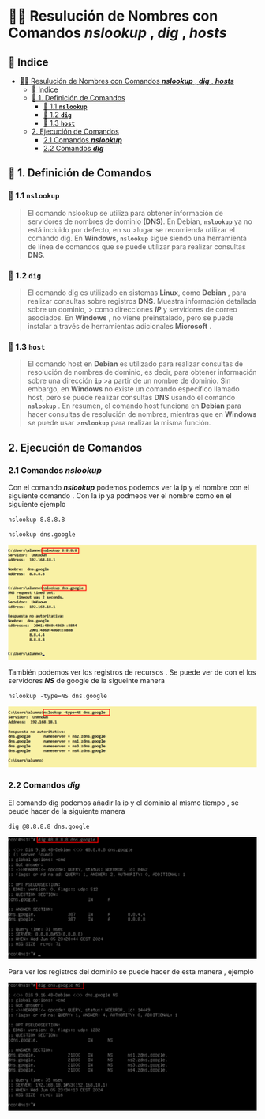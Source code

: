 # 🧭🔎 Resulución de Nombres con Comandos ***nslookup*** , ***dig*** , ***hosts***

## 📑 Indice 
- [🧭🔎 Resulución de Nombres con Comandos ***nslookup*** , ***dig*** , ***hosts***](#-resulución-de-nombres-con-comandos-nslookup--dig--hosts)
  - [📑 Indice](#-indice)
  - [📘 1. Definición de Comandos](#-1-definición-de-comandos)
    - [🧩 1.1 **`nslookup`**](#-11-nslookup)
    - [🧪 1.2 **`dig`**](#-12-dig)
    - [🧭 1.3 **`host`**](#-13-host)
  - [2. Ejecución de  Comandos](#2-ejecución-de--comandos)
    - [2.1 Comandos ***nslookup***](#21-comandos-nslookup)
    - [2.2 Comandos ***dig***](#22-comandos-dig)


## 📘 1. Definición de Comandos 

### 🧩 1.1 **`nslookup`**

>El comando nslookup se utiliza para obtener información de servidores de nombres de dominio **(DNS)**. En Debian, **`nslookup`** ya no está incluido por defecto, en su >lugar se recomienda utilizar el comando dig. En **Windows**, **`nslookup`** sigue siendo una herramienta de línea de comandos que se puede utilizar para realizar consultas **DNS**.

### 🧪 1.2 **`dig`**

> El comando dig es utilizado en sistemas **Linux**, como **Debian** , para realizar consultas sobre registros **DNS**. Muestra información detallada sobre un dominio, > como direcciones ***IP*** y servidores de correo asociados. En **Windows** , no viene preinstalado, pero se puede instalar a través de herramientas adicionales **Microsoft** .

### 🧭 1.3 **`host`**

>El comando host en **Debian** es utilizado para realizar consultas de resolución de nombres de dominio, es decir, para obtener información sobre una dirección **`ip`** >a partir de un nombre de dominio. Sin embargo, en **Windows** no existe un comando específico llamado host, pero se puede realizar consultas **DNS** usando el comando 
>**`nslookup`** . En resumen, el comando host funciona en **Debian** para hacer consultas de resolución de nombres, mientras que en **Windows** se puede usar >**`nslookup`** para realizar la misma función.

## 2. Ejecución de  Comandos

### 2.1 Comandos ***nslookup***

Con el comando ***nslookup*** podemos podemos ver la ip y el nombre con el siguiente comando . Con la ip ya podmeos ver el nombre como en el siguiente ejemplo 

~~~
nslookup 8.8.8.8
~~~
~~~
nslookup dns.google
~~~


![Comando Nslokup - Nombre e ip](./img/consulta_nombre/1_nslookup_ip_nombre.png)

También podemos ver los registros de recursos . Se puede ver de con el los servidores ***NS*** de google de la sigueinte manera 

~~~
nslookup -type=NS dns.google
~~~

![Comando Nslokup - Registro NS](./img/consulta_nombre/2_nslookup_ns.png)


### 2.2 Comandos ***dig***

El comando dig podemos añadir la ip y el dominio al mismo tiempo , se peude hacer de la siguiente manera 

~~~
dig @8.8.8.8 dns.google
~~~

![Comando dig - Nombre e ip](./img/consulta_nombre/3_dig_nombre_ip.png)


Para ver los registros del dominio se puede hacer de esta manera , ejemplo 

![Comando dig - Registro NS](./img/consulta_nombre/4_dig_ns.png)